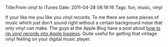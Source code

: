 Title:From vinyl to iTunes
Date: 2011-04-28 06:19:16
Tags: fun, music, vinyl

If your like me you like you vinyl records. To me there are some pieces of
music which just don't sound right without a certain background noise that
only vinyl can make. The guys at the Apple Blog have a post about [how to rip
vinyl records into Apple lossless](http://gigaom.com/apple/ripping-vinyl-to-24bit-96khz-apple-lossless/). Quite useful for getting that vintage vinyl
feeling on your digital music player.

